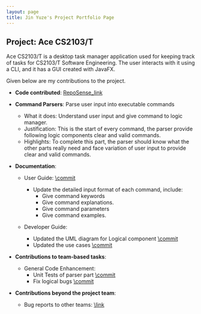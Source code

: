 ```yaml
---
layout: page
title: Jin Yuze's Project Portfolio Page
---
```


## Project: Ace CS2103/T

Ace CS2103/T is a desktop task manager application used for keeping track of tasks for CS2103/T Software Engineering. The user interacts with it using a CLI, and it has a GUI created with JavaFX.

Given below are my contributions to the project.

* **Code contributed**: [RepoSense_link](https://nus-cs2103-ay2021s1.github.io/tp-dashboard/#breakdown=true&search=UnicornJin&sort=groupTitle&sortWithin=title&since=2020-08-14&timeframe=commit&mergegroup=&groupSelect=groupByRepos&checkedFileTypes=docs~functional-code~test-code~other&tabOpen=true&tabType=zoom&zA=UnicornJin&zR=AY2021S1-CS2103-T14-4%2Ftp%5Bmaster%5D&zACS=261.9682120869456&zS=2020-08-14&zFS=&zU=2020-11-07&zMG=false&zFTF=commit&zFGS=groupByRepos&zFR=false)

* **Command Parsers**: Parse user input into executable commands
    * What it does: Understand user input and give command to logic manager.
    * Justification: This is the start of every command, the parser provide following logic components clear and valid commands.
    * Highlights: To complete this part, the parser should know what the other parts really need and face variation of user input to provide clear and valid commands.

* **Documentation**:
  * User Guide: [\commit](https://github.com/AY2021S1-CS2103-T14-4/tp/pull/161)
    * Update the detailed input format of each command, include:
      * Give command keywords
      * Give command explanations.
      * Give command parameters
      * Give command examples.

  * Developer Guide:
    * Updated the UML diagram for Logical component [\commit](https://github.com/AY2021S1-CS2103-T14-4/tp/pull/138)
    * Updated the use cases [\commit](https://github.com/AY2021S1-CS2103-T14-4/tp/pull/33)

* **Contributions to team-based tasks**:
  * General Code Enhancement:
    * Unit Tests of parser part [\commit](https://github.com/AY2021S1-CS2103-T14-4/tp/pull/239)
    * Fix logical bugs [\commit](https://github.com/AY2021S1-CS2103-T14-4/tp/pull/100)

* **Contributions beyond the project team**:
  * Bug reports to other teams: [\link](https://github.com/UnicornJin/ped/issues)

